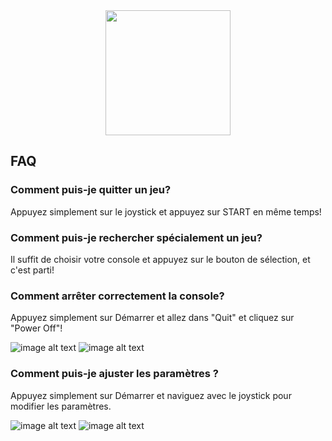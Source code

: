 <div class="image-header" align="center" color="#0094D2">
	<img src="http://imageshack.com/a/img923/3638/nUemDp.png" height="200"/>
</div>

## FAQ

### Comment puis-je quitter un jeu?

Appuyez simplement sur le joystick et appuyez sur START en même temps!

### Comment puis-je rechercher spécialement un jeu?

Il suffit de choisir votre console et appuyez sur le bouton de sélection, et c'est parti!

### Comment arrêter correctement la console?

Appuyez simplement sur Démarrer et allez dans "Quit" et cliquez sur "Power Off"!

![image alt text](http://retrobox.happyblocks.info/project/Image/getting-started/RetroPie/image_16.png) ![image alt text](http://retrobox.happyblocks.info/project/Image/getting-started/RetroPie/image_17.png)

### Comment puis-je ajuster les paramètres ?

Appuyez simplement sur Démarrer et naviguez avec le joystick pour modifier les paramètres.

![image alt text](http://retrobox.happyblocks.info/project/Image/getting-started/RetroPie/image_14.png) ![image alt text](http://retrobox.happyblocks.info/project/Image/getting-started/RetroPie/image_15.png)
